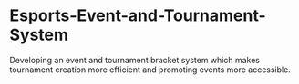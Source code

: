 # Esports-Event-and-Tournament-System
Developing an event and tournament bracket system which makes tournament creation more efficient and promoting events more accessible. 

